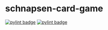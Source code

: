 # schnapsen-card-game

[![pylint badge](https://github.com/cpatrasciuc/schnapsen-card-game/actions/workflows/pylint.yml/badge.svg)](https://github.com/cpatrasciuc/schnapsen-card-game/actions/workflows/pylint.yml)
[![pylint badge](https://github.com/cpatrasciuc/schnapsen-card-game/actions/workflows/tests.yml/badge.svg)](https://github.com/cpatrasciuc/schnapsen-card-game/actions/workflows/tests.yml)
